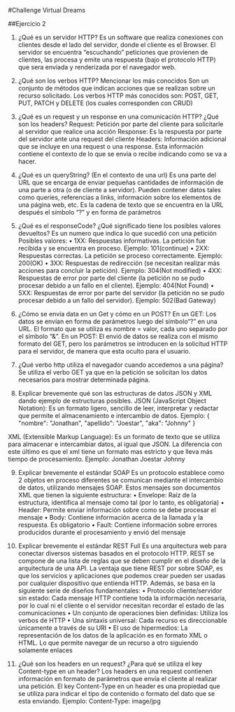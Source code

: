#Challenge Virtual Dreams

##Ejercicio 2

1.	¿Qué es un servidor HTTP? 
Es un software que realiza conexiones con clientes desde el lado del servidor, donde el cliente es el Browser. El servidor se encuentra “escuchando” peticiones que provienen de clientes, las procesa y emite una respuesta (bajo el protocolo HTTP) que sera enviada y renderizada por el navegador web.

2.	¿Qué son los verbos HTTP? Mencionar los más conocidos
Son un conjunto de métodos que indican acciones que se realizan sobre un recurso solicitado.
Los verbos HTTP más conocidos son: POST, GET, PUT, PATCH y DELETE (los cuales corresponden con CRUD)

3.	¿Qué es un request y un response en una comunicación HTTP? ¿Qué son los headers?
Request: Petición por parte del cliente para solicitarle al servidor que realice una acción
Response: Es la respuesta por parte del servidor ante una request del cliente
Headers: Información adicional que se incluye en una request o una response. Esta información contiene el contexto de lo que se envía o recibe indicando como se va a hacer.

4.	¿Qué es un queryString? (En el contexto de una url)
Es una parte del URL que se encarga de enviar pequeñas cantidades de información de una parte a otra (o de cliente a servidor). Pueden contener datos tales como queries, referencias a links, información sobre los elementos de una página web, etc.
Es la cadena de texto que se encuentra en la URL después el símbolo “?” y en forma de parámetros

5.	¿Qué es el responseCode? ¿Qué significado tiene los posibles valores devueltos?
Es un numero que indica lo que sucedió con una petición
Posibles valores:
•	1XX: Respuestas informativas. La petición fue recibida y se encuentra en proceso. Ejemplo: 101(continue)
•	2XX: Respuestas correctas. La petición se proceso correctamente. Ejemplo: 200(OK)
•	3XX: Respuestas de redirección (se necesitan realizar más acciones para concluir la petición). Ejemplo: 304(Not modified)
•	4XX: Respuestas de error por parte del cliente (la petición no se pudo procesar debido a un fallo en el cliente). Ejemplo: 404(Not Found)
•	5XX: Respuestas de error por parte del servidor (la petición no se pudo procesar debido a un fallo del servidor). Ejemplo: 502(Bad Gateway)

6.	¿Cómo se envía data en un Get y cómo en un POST? 
En un GET: Los datos se envían en forma de parámetros luego del símbolo“?” en una URL. El formato que se utiliza es nombre = valor, cada uno separado por el símbolo “&”. 
En un POST: El envió de datos se realiza con el mismo formato del GET, pero los parámetros se introducen en la solicitud HTTP para el servidor, de manera que esta oculto para el usuario.


7.	¿Qué verbo http utiliza el navegador cuando accedemos a una página?
Se utiliza el verbo GET ya que en la petición se solicitan los datos necesarios para mostrar determinada página.

8.	Explicar brevemente qué son las estructuras de datos JSON y XML dando ejemplo de estructuras posibles.
JSON (JavaScript Object Notation): Es un formato ligero, sencillo de leer, interpretar y redactar que permite el almacenamiento e intercambio de datos.
Ejemplo:
{
	"nombre": "Jonathan",
	"apellido": "Joestar",
	"aka": "Johnny"
}

XML (Extensible Markup Language): Es un formato de texto que se utiliza para almacenar e intercambiar datos, al igual que JSON. La diferencia con este último es que el xml tiene un formato mas estricto y que lleva más tiempo de procesamiento.
Ejemplo:
<nombre>Jonathan</nombre>
<apellido>Joestar</apellido>
<aka>Johnny</aka>


9.	Explicar brevemente el estándar SOAP
Es un protocolo establece como 2 objetos en proceso diferentes se comunican mediante el intercambio de datos, utilizando mensajes SOAP. Estos mensajes son documentos XML que tienen la siguiente estructura:
•	Envelope: Raíz de la estructura, identifica al mensaje como tal (por lo tanto, es obligatoria)
•	Header: Permite enviar información sobre como se debe procesar el mensaje
•	Body: Contiene información acerca de la llamada y la respuesta. Es obligatorio
•	Fault: Contiene información sobre errores producidos durante el procesamiento y envió del mensaje

10.	Explicar brevemente el estándar REST Full
Es una arquitectura web para conectar diversos sistemas basados en el protocolo HTTP. REST se compone de una lista de reglas que se deben cumplir en el diseño de la arquitectura de una API.
La ventaja que tiene REST por sobre SOAP, es que los servicios y aplicaciones que podemos crear pueden ser usadas por cualquier dispositivo que entienda HTTP. 
Además, se basa en la siguiente serie de diseños fundamentales:
•	Protocolo cliente/servidor sin estado: Cada mensaje HTTP contiene toda la información necesaria, por lo cual ni el cliente o el servidor necesitan recordar el estado de las comunicaciones
•	Un conjunto de operaciones bien definidas: Utiliza los verbos de HTTP
•	Una sintaxis universal: Cada recurso es direccionable únicamente a través de su URI
•	El uso de hipermedios: La representación de los datos de la aplicación es en formato XML o HTML. Lo que permite navegar de un recurso a otro siguiendo solamente enlaces


11.	¿Qué son los headers en un request? ¿Para qué se utiliza el key Content-type en un header?
Los headers en una request contienen información en formato de parámetros que envía el cliente al realizar una petición. El key Content-Type en un header es una propiedad que se utiliza para indicar el tipo de contenido o formato del dato que se esta enviando. Ejemplo: Content-Type: image/jpg
